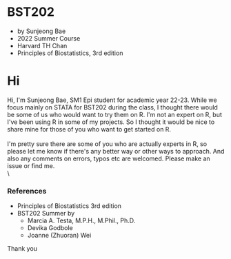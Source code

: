 # BST202
- by Sunjeong Bae
- 2022 Summer Course
- Harvard TH Chan
- Principles of Biostatistics, 3rd edition

# Hi
Hi, I'm Sunjeong Bae, SM1 Epi student for academic year 22-23. 
While we focus mainly on STATA for BST202 during the class, I thought there would be some of us who would want to try them on R.
I'm not an expert on R, but I've been using R in some of my projects. 
So I thought it would be nice to share mine for those of you who want to get started on R.
\
\
I'm pretty sure there are some of you who are actually experts in R, 
so please let me know if there's any better way or other ways to approach.
And also any comments on errors, typos etc are welcomed.
Please make an issue or find me.
\
\
### References
- Principles of Biostatistics 3rd edition
- BST202 Summer by 
  - Marcia A. Testa, M.P.H., M.Phil., Ph.D. 
  - Devika Godbole
  - Joanne (Zhuoran) Wei

Thank you
